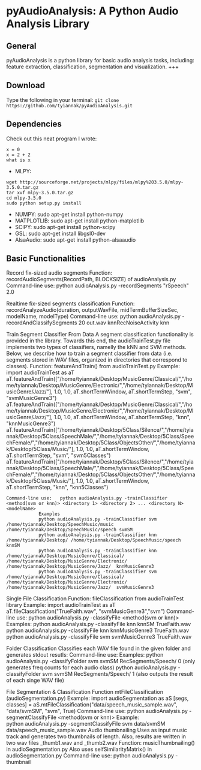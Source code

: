 # pyAudioAnalysis: A Python Audio Analysis Library

## General
pyAudioAnalysis is a python library for basic audio analysis tasks, including: feature extraction, classification, segmentation and visualization. 
+++

## Download
Type the following in your terminal:  `git clone https://github.com/tyiannak/pyAudioAnalysis.git`

## Dependencies

Check out this neat program I wrote:

```
x = 0
x = 2 + 2
what is x
```


 * MLPY:

```
wget http://sourceforge.net/projects/mlpy/files/mlpy%203.5.0/mlpy-3.5.0.tar.gz
tar xvf mlpy-3.5.0.tar.gz
cd mlpy-3.5.0
sudo python setup.py install
```

 * NUMPY:		sudo apt-get install python-numpy
 * MATPLOTLIB:	sudo apt-get install python-matplotlib
 * SCIPY:		sudo apt-get install python-scipy
 * GSL: 		sudo apt-get install libgsl0-dev
 * AlsaAudio: 	sudo apt-get install python-alsaaudio

## Basic Functionalities

Record fix-sized audio segments
	Function: 		recordAudioSegments(RecordPath, BLOCKSIZE) of audioAnalysis.py
	Command-line use: 	python audioAnalysis.py -recordSegments "rSpeech" 2.0

Realtime fix-sized segments classification
	Function: 		recordAnalyzeAudio(duration, outputWavFile, midTermBufferSizeSec, modelName, modelType)
	Command-line use:	python audioAnalysis.py -recordAndClassifySegments 20 out.wav knnRecNoiseActivity knn

Train Segment Classifier From Data
A segment classification functionality is provided in the library. Towards this end, the audioTrainTest.py file implements two types of classifiers, namelly the kNN and SVM methods.
Below, we describe how to train a segment classifier from data (i.e. segments stored in WAV files, organized in directories that correspond to classes).
	Function: 		featureAndTrain() from audioTrainTest.py
				Example:
				import audioTrainTest as aT
				aT.featureAndTrain(["/home/tyiannak/Desktop/MusicGenre/Classical/","/home/tyiannak/Desktop/MusicGenre/Electronic/","/home/tyiannak/Desktop/MusicGenre/Jazz/"], 1.0, 1.0, aT.shortTermWindow, aT.shortTermStep, "svm", "svmMusicGenre3")
				aT.featureAndTrain(["/home/tyiannak/Desktop/MusicGenre/Classical/","/home/tyiannak/Desktop/MusicGenre/Electronic/","/home/tyiannak/Desktop/MusicGenre/Jazz/"], 1.0, 1.0, aT.shortTermWindow, aT.shortTermStep, "knn", "knnMusicGenre3")
				aT.featureAndTrain(["/home/tyiannak/Desktop/5Class/Silence/","/home/tyiannak/Desktop/5Class/SpeechMale/","/home/tyiannak/Desktop/5Class/SpeechFemale/","/home/tyiannak/Desktop/5Class/ObjectsOther/","/home/tyiannak/Desktop/5Class/Music/"], 1.0, 1.0, aT.shortTermWindow, aT.shortTermStep, "svm", "svm5Classes")
				aT.featureAndTrain(["/home/tyiannak/Desktop/5Class/Silence/","/home/tyiannak/Desktop/5Class/SpeechMale/","/home/tyiannak/Desktop/5Class/SpeechFemale/","/home/tyiannak/Desktop/5Class/ObjectsOther/","/home/tyiannak/Desktop/5Class/Music/"], 1.0, 1.0, aT.shortTermWindow, aT.shortTermStep, "knn", "knn5Classes")

	Command-line use:	python audioAnalysis.py -trainClassifier <method(svm or knn)> <directory 1> <directory 2> ... <directory N> <modelName>
				Examples
				python audioAnalysis.py -trainClassifier svm /home/tyiannak/Desktop/SpeechMusic/music /home/tyiannak/Desktop/SpeechMusic/speech svmSM
				python audioAnalysis.py -trainClassifier knn /home/tyiannak/Desktop/ /home/tyiannak/Desktop/SpeechMusic/speech knnSM
				python audioAnalysis.py -trainClassifier knn /home/tyiannak/Desktop/MusicGenre/Classical/ /home/tyiannak/Desktop/MusicGenre/Electronic/ /home/tyiannak/Desktop/MusicGenre/Jazz/  knnMusicGenre3
				python audioAnalysis.py -trainClassifier svm /home/tyiannak/Desktop/MusicGenre/Classical/ /home/tyiannak/Desktop/MusicGenre/Electronic/ /home/tyiannak/Desktop/MusicGenre/Jazz/  svmMusicGenre3

Single File Classification
	Function:		fileClassification from audioTrainTest library
				Example:
				import audioTrainTest as aT
				aT.fileClassification("TrueFaith.wav", "svmMusicGenre3","svm")
	Command-line use:	python audioAnalysis.py -classifyFile <method(svm or knn)> <modelName> <fileName>
				Examples:
				python audioAnalysis.py -classifyFile knn knnSM TrueFaith.wav
				python audioAnalysis.py -classifyFile knn knnMusicGenre3 TrueFaith.wav
				python audioAnalysis.py -classifyFile svm svmMusicGenre3 TrueFaith.wav

Folder Classification
 Classifies each WAV file found in the given folder and generates stdout resutls:
	Command-line use:	Examples:
				python audioAnalysis.py -classifyFolder svm svmSM RecSegments/Speech/ 0 (only generates freq counts for each audio class)
				python audioAnalysis.py -classifyFolder svm svmSM RecSegments/Speech/ 1 (also outputs the result of each singe WAV file)



File Segmentation & Classification
	Function		mtFileClassification (audioSegmentation.py)
				Example:
				import audioSegmentation as aS
				[segs, classes] = aS.mtFileClassification("data/speech_music_sample.wav", "data/svmSM", "svm", True)
	Command-line use:	python audioAnalysis.py -segmentClassifyFile <method(svm or knn)> <modelName> <fileName>
				Example:				
				python audioAnalysis.py -segmentClassifyFile svm data/svmSM data/speech_music_sample.wav 
Audio thumbnailing
Uses <wavFileName> as input music track and generates two thumbnails of <thumbnailDuration> length.
Also, results are written in two wav files <wavFileName>_thumb1.wav and <wavFileName>_thumb2.wav
 	Function: 		musicThumbnailing() in audioSegmentation.py Also uses selfSimilarityMatrix() in audioSegmentation.py
	Command-line use:	python audioAnalysis.py -thumbnail <wavFileName> <thumbnailDuration>


